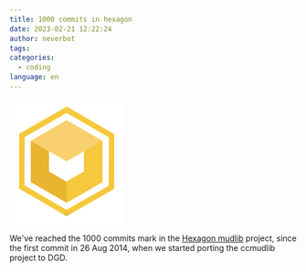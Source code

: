 ```yaml
---
title: 1000 commits in hexagon
date: 2023-02-21 12:22:24
author: neverbot
tags:
categories:
  - coding
language: en
---
```


![Hexagon logo](./1000-commits-in-hexagon/hexagon_logo_bg.png)

We've reached the 1000 commits mark in the [Hexagon mudlib](https://github.com/maldorne/hexagon) project, since the first commit in 26 Aug 2014, when we started porting the ccmudlib project to DGD.
